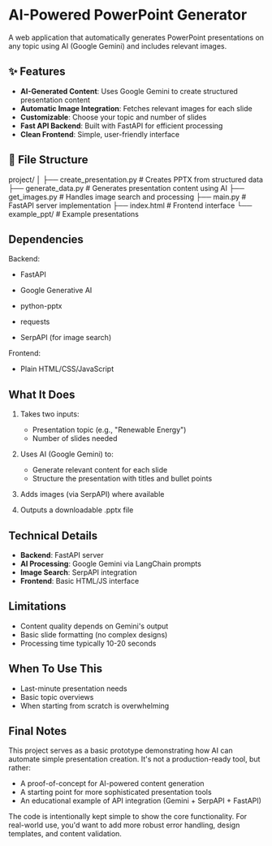 # AI-Powered PowerPoint Generator

A web application that automatically generates PowerPoint presentations on any topic using AI (Google Gemini) and includes relevant images.

## ✨ Features

- **AI-Generated Content**: Uses Google Gemini to create structured presentation content
- **Automatic Image Integration**: Fetches relevant images for each slide
- **Customizable**: Choose your topic and number of slides
- **Fast API Backend**: Built with FastAPI for efficient processing
- **Clean Frontend**: Simple, user-friendly interface

## 📂 File Structure
project/
│
├── create_presentation.py # Creates PPTX from structured data
├── generate_data.py # Generates presentation content using AI
├── get_images.py # Handles image search and processing
├── main.py # FastAPI server implementation
├── index.html # Frontend interface
└── example_ppt/ # Example presentations


## Dependencies
Backend:

* FastAPI

* Google Generative AI

* python-pptx

* requests

* SerpAPI (for image search)

Frontend:

* Plain HTML/CSS/JavaScript

## What It Does

1. Takes two inputs:
   - Presentation topic (e.g., "Renewable Energy")
   - Number of slides needed

2. Uses AI (Google Gemini) to:
   - Generate relevant content for each slide
   - Structure the presentation with titles and bullet points

3. Adds images (via SerpAPI) where available

4. Outputs a downloadable .pptx file

## Technical Details

- **Backend**: FastAPI server
- **AI Processing**: Google Gemini via LangChain prompts
- **Image Search**: SerpAPI integration
- **Frontend**: Basic HTML/JS interface

## Limitations

- Content quality depends on Gemini's output
- Basic slide formatting (no complex designs)
- Processing time typically 10-20 seconds

## When To Use This

- Last-minute presentation needs
- Basic topic overviews
- When starting from scratch is overwhelming

## Final Notes

This project serves as a basic prototype demonstrating how AI can automate simple presentation creation. It's not a production-ready tool, but rather:

- A proof-of-concept for AI-powered content generation  
- A starting point for more sophisticated presentation tools  
- An educational example of API integration (Gemini + SerpAPI + FastAPI)  

The code is intentionally kept simple to show the core functionality. For real-world use, you'd want to add more robust error handling, design templates, and content validation.
